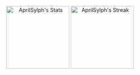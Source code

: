 <p align="center">
  <picture>
    <source media="(prefers-color-scheme: dark)" srcset="https://github-readme-stats.vercel.app/api?username=AprilSylph&theme=dark&show_icons=true&hide_border=true&count_private=true"/>
    <img alt="AprilSylph's Stats" src="https://github-readme-stats.vercel.app/api?username=AprilSylph&theme=default&show_icons=true&hide_border=false&count_private=true" height="167">
  </picture>
  <picture>
    <source media="(prefers-color-scheme: dark)" srcset="https://github-readme-streak-stats.herokuapp.com/?user=AprilSylph&theme=dark&hide_border=true"/>
    <img alt="AprilSylph's Streak" src="https://github-readme-streak-stats.herokuapp.com/?user=AprilSylph&theme=default&hide_border=false" height="167">
  </picture>
</p>

